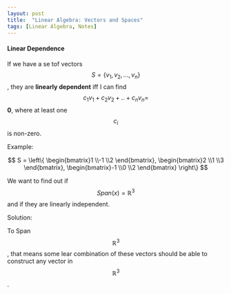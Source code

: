 ```yaml
---
layout: post
title:  "Linear Algebra: Vectors and Spaces"
tags: [Linear Algebra, Notes]
---
```


#### Linear Dependence ####
If we have a se tof vectors $$S = \{v_{1}, v_{2}, ..., v_{n}\}$$, they are **linearly dependent** iff I can 
find $$c_{1}v_{1} + c_{2}v_{2} + .. + c_{n}v_{n} = $$ **0**, where at least one $$c_{i}$$ is non-zero.

Example:

$$ S = \left\{ \begin{bmatrix}1 \\-1 \\2  \end{bmatrix}, \begin{bmatrix}2 \\1 \\3  \end{bmatrix}, \begin{bmatrix}-1 \\0 \\2  \end{bmatrix} \right\} $$

We want to find out if $$Span(x) = \mathbb{R}^{3} $$ and if they are linearly independent.

Solution: 

To Span $$\mathbb{R}^{3}$$, that means some lear combination of these vectors should be able to construct 
any vector in $$\mathbb{R}^{3}$$.
